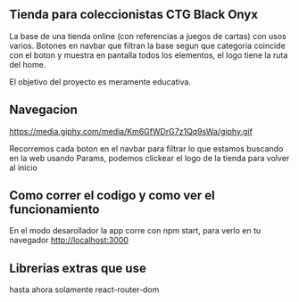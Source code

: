 ## Tienda para coleccionistas CTG Black Onyx

La base de una tienda online (con referencias a juegos de cartas) con usos varios. Botones en navbar que filtran la base segun que categoria coincide con el boton 
y muestra en pantalla todos los elementos, el logo tiene la ruta del home. 

El objetivo del proyecto es meramente educativa.

## Navegacion

https://media.giphy.com/media/Km6GfWDrG7z1Qq9sWa/giphy.gif

Recorremos cada boton en el navbar para filtrar lo que estamos buscando en la web usando Params, podemos clickear el logo de la tienda para volver al inicio

## Como correr el codigo y como ver el funcionamiento 

En el modo desarollador la app corre con npm start, para verlo en tu navegador [http://localhost:3000](http://localhost:3000) 

## Librerias extras que use 

hasta ahora solamente react-router-dom 